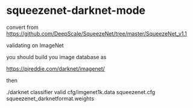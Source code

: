 # squeezenet-darknet-mode
convert from https://github.com/DeepScale/SqueezeNet/tree/master/SqueezeNet_v1.1

validating on ImageNet 

you should build you image database as 

https://pjreddie.com/darknet/imagenet/

then 

./darknet classifier valid cfg/imgenet1k.data squeezenet.cfg  squeezenet_darknetformat.weights
